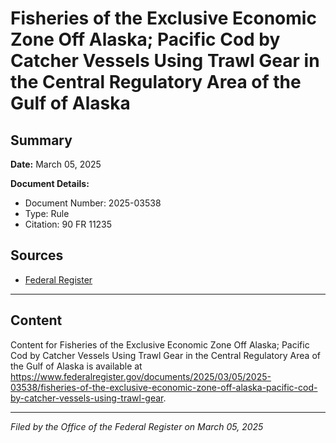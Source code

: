 # Fisheries of the Exclusive Economic Zone Off Alaska; Pacific Cod by Catcher Vessels Using Trawl Gear in the Central Regulatory Area of the Gulf of Alaska

## Summary

**Date:** March 05, 2025

**Document Details:**
- Document Number: 2025-03538
- Type: Rule
- Citation: 90 FR 11235

## Sources
- [Federal Register](https://www.federalregister.gov/documents/2025/03/05/2025-03538/fisheries-of-the-exclusive-economic-zone-off-alaska-pacific-cod-by-catcher-vessels-using-trawl-gear)

---

## Content

Content for Fisheries of the Exclusive Economic Zone Off Alaska; Pacific Cod by Catcher Vessels Using Trawl Gear in the Central Regulatory Area of the Gulf of Alaska is available at https://www.federalregister.gov/documents/2025/03/05/2025-03538/fisheries-of-the-exclusive-economic-zone-off-alaska-pacific-cod-by-catcher-vessels-using-trawl-gear.

---

*Filed by the Office of the Federal Register on March 05, 2025*
